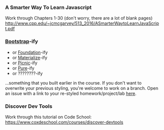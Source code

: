 ### A Smarter Way To Learn Javascript

Work through Chapters 1-30 (don't worry, there are a lot of blank pages)
http://www.cpp.edu/~jcmcgarvey/513_2016/ASmarterWaytoLearnJavaScript.pdf

### [Bootstrap](http://getbootstrap.com/)-ify

- or [Foundation](http://foundation.zurb.com)-ify
- or [Materialize](http://materializecss.com)-ify
- or [Picnic](http://picniccss.com)-ify
- or [Pure](http://purecss.io/)-ify
- or ????????-ify

...something that you built earlier in the course. If you don't want to overwrite your previous styling, you're welcome to work on a branch. Open an issue with a link to your re-styled homework/project/lab [here](https://github.com/ga-dc/bootstrap-ify).

### Discover Dev Tools

Work through this tutorial on Code School: https://www.coxdeschool.com/courses/discover-devtools